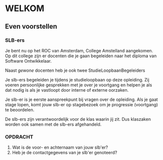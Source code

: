 # WELKOM

## Even voorstellen

### SLB-ers

Je bent nu op het ROC van Amsterdam, College Amstelland aangekomen. Op dit college zijn er docenten die je gaan begeleiden naar het diploma van Software Ontwikkelaar.

Naast _gewone_ docenten heb je ook twee StudieLoopbaanBegeleiders

Je slb-ers begeleiden je tijdens je studieloopbaan op deze opleiding. Zij voeren persoonlijke gesprekken met je over je voortgang en helpen je als dat nodig is als je vastloopt door interne of externe oorzaken.

Je slb-er is je eerste aanspreekpunt bij vragen over de opleiding. Als je gaat stage lopen, komt jouw slb-er op stagebezoek om je progressie (voortgang) te beoordelen.

De slb-ers zijn verantwoordelijk voor de klas waarin jij zit. Dus klaszaken worden ook samen met de slb-ers afgehandeld.

### OPDRACHT

1. Wat is de voor- en achternaam van jouw slb'er?
2. Heb je de contactgegevens van je slb'er genoteerd?

<!--- ------------ DIT COMMENTAAR LATEN STAAN AUB ------------
------------------ ------------------------------ ------------
------------------ eagle ref:36805889
------------------ ------------------------------ ------------
------------------ DIT COMMENTAAR LATEN STAAN AUB -------- -->
